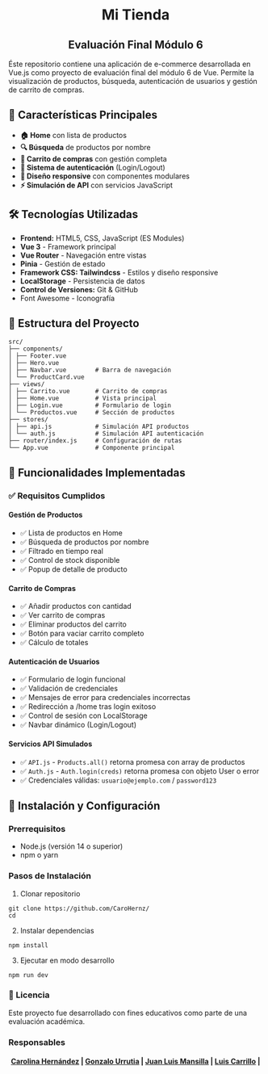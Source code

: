 <h1 align= "center"> Mi Tienda </h1>
<h2 align= "center"> Evaluación Final Módulo 6 </h2>

Éste repositorio contiene una aplicación de e-commerce desarrollada en Vue.js como proyecto de evaluación final del módulo 6 de Vue. Permite la visualización de productos, búsqueda, autenticación de usuarios y gestión de carrito de compras.

## 🚀 Características Principales

- **🏠 Home** con lista de productos
- **🔍 Búsqueda** de productos por nombre
- **🛒 Carrito de compras** con gestión completa
- **🔐 Sistema de autenticación** (Login/Logout)
- **📱 Diseño responsive** con componentes modulares
- **⚡ Simulación de API** con servicios JavaScript

## 🛠️ Tecnologías Utilizadas

- **Frontend:** HTML5, CSS, JavaScript (ES Modules)
- **Vue 3** - Framework principal
- **Vue Router** - Navegación entre vistas
- **Pinia** - Gestión de estado 
- **Framework CSS: Tailwindcss** - Estilos y diseño responsive
- **LocalStorage** - Persistencia de datos
- **Control de Versiones:** Git & GitHub
- Font Awesome - Iconografía

## 📌 Estructura del Proyecto
````
src/
├── components/
│ ├── Footer.vue        
│ ├── Hero.vue     
│ ├── Navbar.vue        # Barra de navegación
│ └── ProductCard.vue   
├── views/
│ ├── Carrito.vue       # Carrito de compras
│ ├── Home.vue          # Vista principal
│ ├── Login.vue         # Formulario de login
│ └── Productos.vue     # Sección de productos
├── stores/
│ ├── api.js            # Simulación API productos
│ └── auth.js           # Simulación API autenticación
├── router/index.js     # Configuración de rutas
└── App.vue             # Componente principal
````

## 🎯 Funcionalidades Implementadas

### ✅ Requisitos Cumplidos

#### **Gestión de Productos**
- ✅ Lista de productos en Home
- ✅ Búsqueda de productos por nombre
- ✅ Filtrado en tiempo real
- ✅  Control de stock disponible
- ✅ Popup de detalle de producto

#### **Carrito de Compras**
- ✅ Añadir productos con cantidad
- ✅ Ver carrito de compras
- ✅ Eliminar productos del carrito
- ✅ Botón para vaciar carrito completo
- ✅ Cálculo de totales

#### **Autenticación de Usuarios**
- ✅ Formulario de login funcional
- ✅ Validación de credenciales
- ✅ Mensajes de error para credenciales incorrectas
- ✅ Redirección a /home tras login exitoso
- ✅ Control de sesión con LocalStorage
- ✅ Navbar dinámico (Login/Logout)

#### **Servicios API Simulados**
- ✅ `API.js` - `Products.all()` retorna promesa con array de productos
- ✅ `Auth.js` - `Auth.login(creds)` retorna promesa con objeto User o error
- ✅ Credenciales válidas: `usuario@ejemplo.com` / `password123`

## 🚀 Instalación y Configuración

### Prerrequisitos
- Node.js (versión 14 o superior)
- npm o yarn

### Pasos de Instalación

1. Clonar repositorio
   
```
git clone https://github.com/CaroHernz/
cd 
```

2. Instalar dependencias

```
npm install
```

3. Ejecutar en modo desarrollo

```
npm run dev
```

### 📄 Licencia
Este proyecto fue desarrollado con fines educativos como parte de una evaluación académica.

### Responsables
<h4 align="center"> 
  <a href="https://github.com/CaroHernz">Carolina Hernández</a> | 
	<a href="https://github.com/gurrutia15">Gonzalo Urrutia</a> | 
	<a href="https://github.com/jlmansilla">Juan Luis Mansilla</a> | 
	<a href="https://github.com/lcarrilloq">Luis Carrillo</a> | 
</h4>